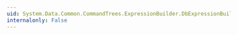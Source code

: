 ```yaml
---
uid: System.Data.Common.CommandTrees.ExpressionBuilder.DbExpressionBuilder.Sort(System.Data.Common.CommandTrees.DbExpressionBinding,System.Collections.Generic.IEnumerable{System.Data.Common.CommandTrees.DbSortClause})
internalonly: False
---
```

